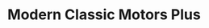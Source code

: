 ---
title: "Modern Classic Motors Plus"
url: /grand-junction/modern-classic-motors-plus/
shop: car
---